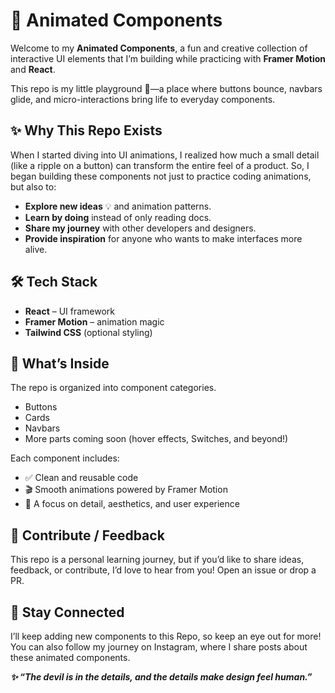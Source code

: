 # 🌟 Animated Components

Welcome to my **Animated Components**, a fun and creative collection of interactive UI elements that I’m building while practicing with **Framer Motion** and **React**.  

This repo is my little playground 🎨—a place where buttons bounce, navbars glide, and micro-interactions bring life to everyday components.  


## ✨ Why This Repo Exists  
When I started diving into UI animations, I realized how much a small detail (like a ripple on a button) can transform the entire feel of a product. So, I began building these components not just to practice coding animations, but also to:  
- **Explore new ideas** 💡 and animation patterns.  
- **Learn by doing** instead of only reading docs.  
- **Share my journey** with other developers and designers.  
- **Provide inspiration** for anyone who wants to make interfaces more alive.  


## 🛠️ Tech Stack  
- **React** – UI framework  
- **Framer Motion** – animation magic  
- **Tailwind CSS** (optional styling)  


## 📂 What’s Inside  
The repo is organized into component categories.  
- Buttons
- Cards
- Navbars
- More parts coming soon (hover effects, Switches, and beyond!)

Each component includes:  
- ✅ Clean and reusable code  
- 🎬 Smooth animations powered by Framer Motion  
- 🎨 A focus on detail, aesthetics, and user experience


## 💖 Contribute / Feedback

This repo is a personal learning journey, but if you’d like to share ideas, feedback, or contribute, I’d love to hear from you! Open an issue or drop a PR.


## 🌟 Stay Connected

I’ll keep adding new components to this Repo, so keep an eye out for more! 
You can also follow my journey on Instagram, where I share posts about these animated components.


***✨ “The devil is in the details, and the details make design feel human.”***
